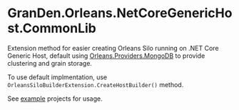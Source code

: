 # GranDen.Orleans.NetCoreGenericHost.CommonLib

Extension method for easier creating Orleans Silo running on .NET Core Generic Host, default using [Orleans.Providers.MongoDB](https://www.nuget.org/packages/Orleans.Providers.MongoDB) to provide clustering and grain storage.

To use default implmentation, use `OrleansSiloBuilderExtension.CreateHostBuilder()` method.

See [example](../../example) projects for usage.
